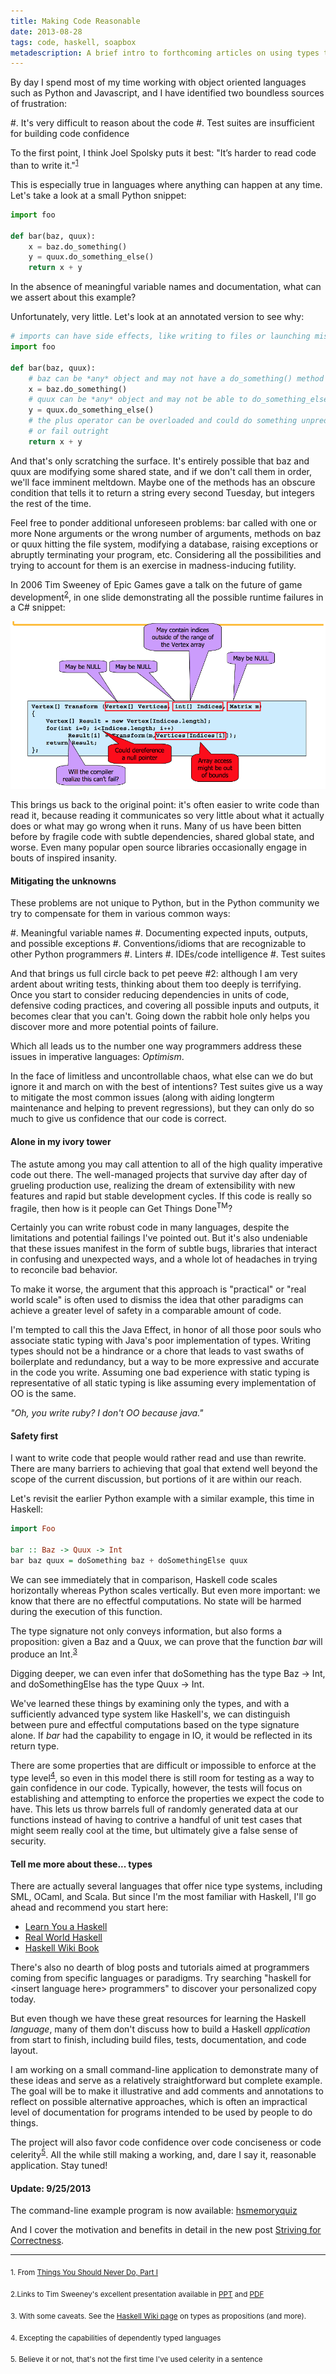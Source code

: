 ```yaml
---
title: Making Code Reasonable
date: 2013-08-28
tags: code, haskell, soapbox
metadescription: A brief intro to forthcoming articles on using types to increase confidence in code
---
```


By day I spend most of my time working with object oriented languages such as
Python and Javascript, and I have identified two boundless sources of
frustration:

#. It's very difficult to reason about the code
#. Test suites are insufficient for building code confidence

To the first point, I think Joel Spolsky puts it best: "It’s harder to read code
than to write it."<sup>[1](#footnote1)</sup>

This is especially true in languages where anything can happen at any
time. Let's take a look at a small Python snippet:

```python
import foo

def bar(baz, quux):
    x = baz.do_something()
    y = quux.do_something_else()
    return x + y
```

In the absence of meaningful variable names and documentation, what can we
assert about this example?

Unfortunately, very little. Let's look at an annotated version to see why:

```python
# imports can have side effects, like writing to files or launching missiles
import foo

def bar(baz, quux):
    # baz can be *any* object and may not have a do_something() method
    x = baz.do_something()
    # quux can be *any* object and may not be able to do_something_else()
    y = quux.do_something_else()
    # the plus operator can be overloaded and could do something unpredictable
    # or fail outright
    return x + y
```

And that's only scratching the surface. It's entirely possible that baz and quux
are modifying some shared state, and if we don't call them in order, we'll face
imminent meltdown. Maybe one of the methods has an obscure condition that tells
it to return a string every second Tuesday, but integers the rest of the time.

Feel free to ponder additional unforeseen problems: bar called with one or more
None arguments or the wrong number of arguments, methods on baz or quux hitting
the file system, modifying a database, raising exceptions or abruptly
terminating your program, etc. Considering all the possibilities and trying to
account for them is an exercise in madness-inducing futility.

In 2006 Tim Sweeney of Epic Games gave a talk on the future of game
development<sup>[2](#footnote2)</sup>, in one slide demonstrating all the possible runtime
failures in a C# snippet:

![](/images/epic-fail.png "Tim Sweeney on Game Dev")

This brings us back to the original point: it's often easier to write code than
read it, because reading it communicates so very little about what it actually
does or what may go wrong when it runs. Many of us have been bitten before by
fragile code with subtle dependencies, shared global state, and worse. Even many
popular open source libraries occasionally engage in bouts of inspired insanity.


#### Mitigating the unknowns

These problems are not unique to Python, but in the Python community we try to
compensate for them in various common ways:

#. Meaningful variable names
#. Documenting expected inputs, outputs, and possible exceptions
#. Conventions/idioms that are recognizable to other Python programmers
#. Linters
#. IDEs/code intelligence
#. Test suites

And that brings us full circle back to pet peeve #2: although I am very ardent
about writing tests, thinking about them too deeply is terrifying. Once you
start to consider reducing dependencies in units of code, defensive coding
practices, and covering all possible inputs and outputs, it becomes clear that
you can't.  Going down the rabbit hole only helps you discover more and more
potential points of failure.

Which all leads us to the number one way programmers address these issues
in imperative languages: *Optimism*.

In the face of limitless and uncontrollable chaos, what else can we do but
ignore it and march on with the best of intentions? Test suites give us a way
to mitigate the most common issues (along with aiding longterm maintenance and
helping to prevent regressions), but they can only do so much to give us
confidence that our code is correct.


#### Alone in my ivory tower

The astute among you may call attention to all of the high quality imperative
code out there. The well-managed projects that survive day after day of grueling
production use, realizing the dream of extensibility with new features and rapid
but stable development cycles. If this code is really so fragile, then how is
it people can Get Things Done<sup>TM</sup>?

Certainly you can write robust code in many languages, despite the limitations
and potential failings I've pointed out. But it's also undeniable that these
issues manifest in the form of subtle bugs, libraries that interact in confusing
and unexpected ways, and a whole lot of headaches in trying to reconcile bad
behavior.

To make it worse, the argument that this approach is "practical" or "real world
scale" is often used to dismiss the idea that other paradigms can
achieve a greater level of safety in a comparable amount of code.

I'm tempted to call this the Java Effect, in honor of all those poor souls who
associate static typing with Java's poor implementation of types. Writing types
should not be a hindrance or a chore that leads to vast swaths of boilerplate
and redundancy, but a way to be more expressive and
accurate in the code you write. Assuming one bad experience with static typing
is representative of all static typing is like assuming every implementation of
OO is the same.

*"Oh, you write ruby? I don't OO because java."*


#### Safety first

I want to write code that people would rather read and use than rewrite. There
are many barriers to achieving that goal that extend well beyond the scope of
the current discussion, but portions of it are within our reach.

Let's revisit the earlier Python example with a similar example, this time in
Haskell:

```haskell
import Foo

bar :: Baz -> Quux -> Int
bar baz quux = doSomething baz + doSomethingElse quux
```

We can see immediately that in comparison, Haskell code scales horizontally
whereas Python scales vertically. But even more important: we know that there
are no effectful computations. No state will be harmed during the execution of
this function.

The type signature not only conveys information, but also forms a
proposition: given a Baz and a Quux, we can prove that the function
*bar* will produce an Int.<sup>[3](#footnote3)</sup>

Digging deeper, we can even infer that doSomething has the type Baz -> Int, and
doSomethingElse has the type Quux -> Int.

We've learned these things by examining only the types, and with a sufficiently
advanced type system like Haskell's, we can distinguish between pure and
effectful computations based on the type signature alone. If *bar* had the
capability to engage in IO, it would be reflected in its return type.

There are some properties that are difficult or impossible to enforce at the
type level<sup>[4](#footnote4)</sup>, so even in this model there is still room
for testing as a way to gain confidence in our code. Typically, however, the
tests will focus on establishing and attempting to enforce the properties we
expect the code to have. This lets us throw barrels full of randomly generated
data at our functions instead of having to contrive a handful of unit test cases
that might seem really cool at the time, but ultimately give a false sense of
security.

#### Tell me more about these... types

There are actually several languages that offer nice type systems, including
SML, OCaml, and Scala. But since I'm the most familiar with Haskell, I'll go
ahead and recommend you start here:

* [Learn You a Haskell](http://learnyouahaskell.com/)
* [Real World Haskell](http://book.realworldhaskell.org/)
* [Haskell Wiki Book](http://en.wikibooks.org/wiki/Haskell)

There's also no dearth of blog posts and tutorials aimed at programmers coming
from specific languages or paradigms. Try searching "haskell for &lt;insert
language here&gt; programmers" to discover your personalized copy today.

But even though we have these great resources for learning the Haskell
*language*, many of them don't discuss how to build a Haskell *application* from
start to finish, including build files, tests, documentation, and code layout.

I am working on a small command-line application to demonstrate many of these
ideas and serve as a relatively straightforward but complete example. The goal
will be to make it illustrative and add comments and annotations to reflect on
possible alternative approaches, which is often an impractical level of
documentation for programs intended to be used by people to do things.

The project will also favor code confidence over code conciseness or code
celerity<sup>[5](#footnote5)</sup>. All the while still making a working, and,
dare I say it, reasonable application. Stay tuned!

#### Update: 9/25/2013

The command-line example program is now available:
[hsmemoryquiz](https://github.com/ericrasmussen/hsmemoryquiz)

And I cover the motivation and benefits in detail in the new post
[Striving for Correctness](/posts/haskell-memory-quiz.html).

<hr />

<sub><a id="footnote1">1.</a> From [Things You Should Never Do, Part I](http://www.joelonsoftware.com/articles/fog0000000069.html)</sub>

<sub><a id="footnote2">2.</a>Links to Tim Sweeney's excellent presentation
available in [PPT](http://www.cs.princeton.edu/~dpw/popl/06/Tim-POPL.ppt) and
[PDF](http://groups.csail.mit.edu/cag/crg/papers/sweeney06games.pdf)

<sub><a id="footnote3">3.</a> With some caveats. See the [Haskell Wiki page](http://www.haskell.org/haskellwiki/Curry-Howard-Lambek_correspondence)
on types as propositions (and more).
</sub>

<sub><a id="footnote4">4.</a> Excepting the capabilities of dependently typed
languages</sub>

<sub><a id="footnote5">5.</a> Believe it or not, that's not the first time I've
used celerity in a sentence</sub>


